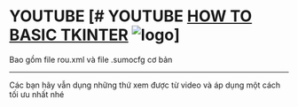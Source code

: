 # YOUTUBE [# YOUTUBE [HOW TO BASIC TKINTER](https://www.youtube.com/watch?v=6wNetztNV10) ![logo](https://www.eclipse.org/sumo/images/logos/sumo-logo-white.svg)]

Bao gồm file rou.xml và file .sumocfg cơ bản 
********
Các bạn hãy vẫn dụng những thứ xem được từ video và áp dụng một cách tối ưu nhất nhé 
